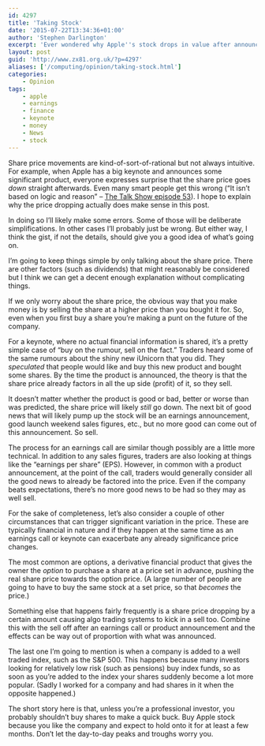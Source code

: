 ```yaml
---
id: 4297
title: 'Taking Stock'
date: '2015-07-22T13:34:36+01:00'
author: 'Stephen Darlington'
excerpt: 'Ever wondered why Apple''s stock drops in value after announcing fantastic results or a block-buster new product?'
layout: post
guid: 'http://www.zx81.org.uk/?p=4297'
aliases: ['/computing/opinion/taking-stock.html']
categories:
    - Opinion
tags:
    - apple
    - earnings
    - finance
    - keynote
    - money
    - News
    - stock
---
```


Share price movements are kind-of-sort-of-rational but not always intuitive. For example, when Apple has a big keynote and announces some significant product, everyone expresses surprise that the share price goes *down* straight afterwards. Even many smart people get this wrong (“It isn’t based on logic and reason” – [The Talk Show episode 53](http://www.muleradio.net/thetalkshow/53/)). I hope to explain why the price dropping actually does make sense in this post.

In doing so I’ll likely make some errors. Some of those will be deliberate simplifications. In other cases I’ll probably just be wrong. But either way, I think the gist, if not the details, should give you a good idea of what’s going on.

I’m going to keep things simple by only talking about the share price. There are other factors (such as dividends) that might reasonably be considered but I think we can get a decent enough explanation without complicating things.

If we only worry about the share price, the obvious way that you make money is by selling the share at a higher price than you bought it for. So, even when you first buy a share you’re making a punt on the future of the company.

For a keynote, where no actual financial information is shared, it’s a pretty simple case of “buy on the rumour, sell on the fact.” Traders heard some of the same rumours about the shiny new iUnicorn that you did. They *speculated* that people would like and buy this new product and bought some shares. By the time the product is announced, the theory is that the share price already factors in all the up side (profit) of it, so they sell.

It doesn’t matter whether the product is good or bad, better or worse than was predicted, the share price will likely *still* go down. The next bit of good news that will likely pump up the stock will be an earnings announcement, good launch weekend sales figures, etc., but no more good can come out of this announcement. So sell.

The process for an earnings call are similar though possibly are a little more technical. In addition to any sales figures, traders are also looking at things like the “earnings per share” (EPS). However, in common with a product announcement, at the point of the call, traders would generally consider all the good news to already be factored into the price. Even if the company beats expectations, there’s no more good news to be had so they may as well sell.

For the sake of completeness, let’s also consider a couple of other circumstances that can trigger significant variation in the price. These are typically financial in nature and if they happen at the same time as an earnings call or keynote can exacerbate any already significance price changes.

The most common are options, a derivative financial product that gives the owner the *option* to purchase a share at a price set in advance, pushing the real share price towards the option price. (A large number of people are going to have to buy the same stock at a set price, so that *becomes* the price.)

Something else that happens fairly frequently is a share price dropping by a certain amount causing algo trading systems to kick in a sell too. Combine this with the sell off after an earnings call or product announcement and the effects can be way out of proportion with what was announced.

The last one I’m going to mention is when a company is added to a well traded index, such as the S&amp;P 500. This happens because many investors looking for relatively low risk (such as pensions) buy index funds, so as soon as you’re added to the index your shares suddenly become a lot more popular. (Sadly I worked for a company and had shares in it when the opposite happened.)

The short story here is that, unless you’re a professional investor, you probably shouldn’t buy shares to make a quick buck. Buy Apple stock because you like the company and expect to hold onto it for at least a few months. Don’t let the day-to-day peaks and troughs worry you.